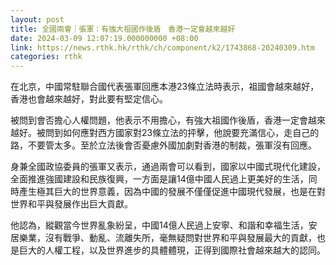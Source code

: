 ```yaml
---
layout: post
title: 全國兩會｜張軍：有強大祖國作後盾　香港一定會越來越好
date: 2024-03-09 12:07:19.000000000 +08:00
link: https://news.rthk.hk/rthk/ch/component/k2/1743868-20240309.htm
categories: rthk
---
```


在北京，中國常駐聯合國代表張軍回應本港23條立法時表示，祖國會越來越好，香港也會越來越好，對此要有堅定信心。

被問到會否擔心人權問題，他表示不用擔心，有強大祖國作後盾，香港一定會越來越好。被問到如何應對西方國家對23條立法的抨擊，他說要充滿信心，走自己的路，不要管太多。至於立法後會否憂慮外國加劇對香港的制裁，張軍沒有回應。

身兼全國政協委員的張軍又表示，通過兩會可以看到，國家以中國式現代化建設，全面推進強國建設和民族復興，一方面是讓14億中國人民過上更美好的生活，同時產生極其巨大的世界意義，因為中國的發展不僅僅促進中國現代發展，也是在對世界和平與發展作出巨大貢獻。

他認為，縱觀當今世界亂象紛呈，中國14億人民過上安寧、和諧和幸福生活，安居樂業，沒有戰爭、動亂、流離失所，毫無疑問對世界和平與發展最大的貢獻，也是巨大的人權工程，以及世界進步的具體體現，正得到國際社會越來越大的認同。
